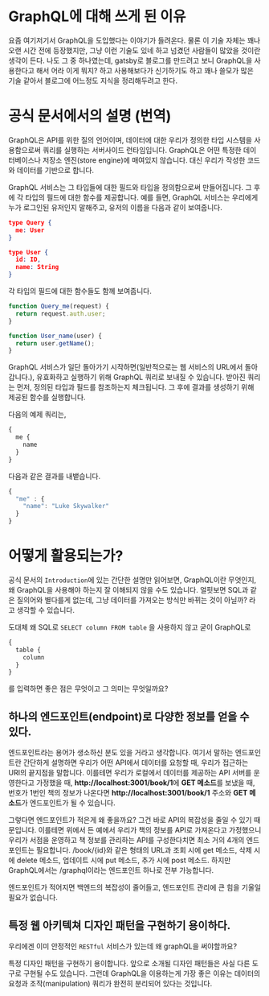 # GraphQL에 대해 쓰게 된 이유

요즘 여기저기서 GraphQL을 도입했다는 이야기가 들려온다. 물론 이 기술 자체는 꽤나 오랜 시간 전에 등장했지만, 그냥 이런 기술도 있네 하고 넘겼던 사람들이 많았을 것이란 생각이 든다. 나도 그 중 하나였는데, gatsby로 블로그를 만드려고 보니 GraphQL을 사용한다고 해서 어라 이게 뭐지? 하고 사용해보다가 신기하기도 하고 꽤나 쓸모가 많은 기술 같아서 블로그에 어느정도 지식을 정리해두려고 한다.

# 공식 문서에서의 설명 (번역)

GraphQL은 API를 위한 질의 언어이며, 데이터에 대한 우리가 정의한 타입 시스템을 사용함으로써 쿼리를 실행하는 서버사이드 런타임입니다. GraphQL은 어떤 특정한 데이터베이스나 저장소 엔진(store engine)에 매여있지 않습니다. 대신 우리가 작성한 코드와 데이터를 기반으로 합니다. 

GraphQL 서비스는 그 타입들에 대한 필드와 타입을 정의함으로써 만들어집니다. 그 후에 각 타입의 필드에 대한 함수를 제공합니다. 예를 들면, GraphQL 서비스는 우리에게 누가 로그인된 유저인지 말해주고, 유저의 이름을 다음과 같이 보여줍니다.

```json
type Query {
  me: User  
}

type User {
  id: ID,
  name: String
}
```

각 타입의 필드에 대한 함수들도 함께 보여줍니다.

```js
function Query_me(request) {
  return request.auth.user;  
}

function User_name(user) {
  return user.getName();  
}
```

GraphQL 서비스가 일단 돌아가기 시작하면(일반적으로는 웹 서비스의 URL에서 돌아갑니다.), 유효화하고 실행하기 위해 GraphQL 쿼리로 보내질 수 있습니다. 받아진 쿼리는 먼저, 정의된 타입과 필드를 참조하는지 체크됩니다. 그 후에 결과를 생성하기 위해 제공된 함수를 실행합니다.

다음의 예제 쿼리는,

```js
{
  me {
    name
  }
}
```

다음과 같은 결과를 내뱉습니다.

```js
{
  "me" : {
    "name": "Luke Skywalker"
  }
}
```

# 어떻게 활용되는가?

공식 문서의 `Introduction`에 있는 간단한 설명만 읽어보면, GraphQL이란 무엇인지, 왜 GraphQL을 사용해야 하는지 잘 이해되지 않을 수도 있습니다. 얼핏보면 SQL과 같은 질의어와 별다를게 없는데, 그냥 데이터를 가져오는 방식만 바뀌는 것이 아닐까? 라고 생각할 수 있습니다.

도대체 왜 SQL로 `SELECT column FROM table` 을 사용하지 않고 굳이 GraphQL로
```js
{
  table {
    column
  }
}
```
를 입력하면 좋은 점은 무엇이고 그 의미는 무엇일까요?

## 하나의 엔드포인트(endpoint)로 다양한 정보를 얻을 수 있다.

엔드포인트라는 용어가 생소하신 분도 있을 거라고 생각합니다. 여기서 말하는 엔드포인트란 간단하게 설명하면 우리가 어떤 API에서 데이터를 요청할 때, 우리가 접근하는 URI의 끝지점을 말합니다. 이를테면 우리가 로컬에서 데이터를 제공하는 API 서버를 운영한다고 가정했을 때, **http://localhost:3001/book/1**에 **GET 메소드**를 보냈을 때, 번호가 1번인 책의 정보가 나온다면 **http://localhost:3001/book/1** 주소와 **GET 메소드**가 엔드포인트가 될 수 있습니다. 

그렇다면 엔드포인트가 적은게 왜 좋을까요? 그건 바로 API의 복잡성을 줄일 수 있기 때문입니다. 이를테면 위에서 든 예에서 우리가 책의 정보를 API로 가져온다고 가정했으니 우리가 서점을 운영하고 책 정보를 관리하는 API를 구성한다치면 최소 거의 4개의 엔드포인트는 필요합니다. /book/{id}와 같은 형태의 URL과 조회 시에 get 메소드, 삭제 시에 delete 메소드, 업데이트 시에 put 메소드, 추가 시에 post 메소드. 하지만 GraphQL에서는 /graphql이라는 엔드포인트 하나로 전부 가능합니다.

엔드포인트가 적어지면 백엔드의 복잡성이 줄어들고, 엔드포인트 관리에 큰 힘을 기울일 필요가 없습니다.

## 특정 웹 아키텍쳐 디자인 패턴을 구현하기 용이하다.

우리에겐 이미 안정적인 `RESTful` 서비스가 있는데 왜 graphQL을 써야할까요?

특정 디자인 패턴을 구현하기 용이합니다. 앞으로 소개될 디자인 패턴들은 사실 다른 도구로 구현될 수도 있습니다. 그런데 GraphQL을 이용하는게 가장 좋은 이유는 데이터의 요청과 조작(manipulation) 쿼리가 완전히 분리되어 있다는 것입니다.
